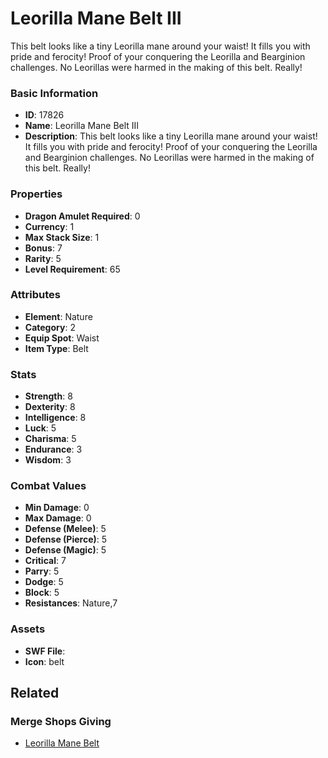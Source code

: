 # Leorilla Mane Belt III

This belt looks like a tiny Leorilla mane around your waist! It fills you with pride and ferocity! Proof of your conquering the Leorilla and Bearginion challenges. No Leorillas were harmed in the making of this belt. Really!

### Basic Information

- **ID**: 17826
- **Name**: Leorilla Mane Belt III
- **Description**: This belt looks like a tiny Leorilla mane around your waist! It fills you with pride and ferocity! Proof of your conquering the Leorilla and Bearginion challenges. No Leorillas were harmed in the making of this belt. Really!

### Properties

- **Dragon Amulet Required**: 0
- **Currency**: 1
- **Max Stack Size**: 1
- **Bonus**: 7
- **Rarity**: 5
- **Level Requirement**: 65

### Attributes

- **Element**: Nature
- **Category**: 2
- **Equip Spot**: Waist
- **Item Type**: Belt

### Stats

- **Strength**: 8
- **Dexterity**: 8
- **Intelligence**: 8
- **Luck**: 5
- **Charisma**: 5
- **Endurance**: 3
- **Wisdom**: 3

### Combat Values

- **Min Damage**: 0
- **Max Damage**: 0
- **Defense (Melee)**: 5
- **Defense (Pierce)**: 5
- **Defense (Magic)**: 5
- **Critical**: 7
- **Parry**: 5
- **Dodge**: 5
- **Block**: 5
- **Resistances**: Nature,7

### Assets

- **SWF File**: 
- **Icon**: belt

## Related

### Merge Shops Giving

- [Leorilla Mane Belt](../merge-shops/286-leorilla-mane-belt.md)

